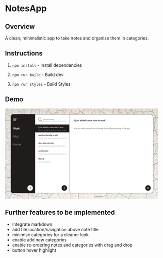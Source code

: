 # NotesApp

## Overview

A clean, minimalistic app to take notes and organise them in categories. 

## Instructions

1. `npm install` - Install dependencies

2. `npm run build` - Build dev

3. `npm run styles` - Build Styles

## Demo

![demo-image](demo/home-page.png)

## Further features to be implemented

* integrate markdown
* add file location/navigation above note title
* minimise categories for a cleaner look
* enable add new categories
* enable re-ordering notes and categories with drag and drop
* button hover highlight

